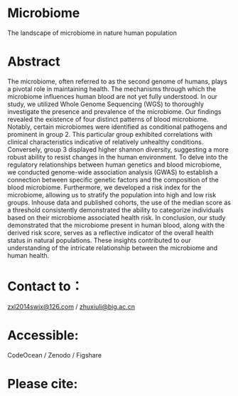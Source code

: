 # Microbiome
The landscape of microbiome in nature human population

# Abstract
The microbiome, often referred to as the second genome of humans, plays a pivotal role in maintaining health. The mechanisms through which the microbiome influences human blood are not yet fully understood. In our study, we utilized Whole Genome Sequencing (WGS) to thoroughly investigate the presence and prevalence of the microbiome. Our findings revealed the existence of four distinct patterns of blood microbiome. Notably, certain microbiomes were identified as conditional pathogens and prominent in group 2. This particular group exhibited correlations with clinical characteristics indicative of relatively unhealthy conditions. Conversely, group 3 displayed higher shannon diversity, suggesting a more robust ability to resist changes in the human environment. To delve into the regulatory relationships between human genetics and blood microbiome, we conducted genome-wide association analysis (GWAS) to establish a connection between specific genetic factors and the composition of the blood microbiome. Furthermore, we developed a risk index for the microbiome, allowing us to stratify the population into high and low risk groups. Inhouse data and published cohorts, the use of the median score as a threshold consistently demonstrated the ability to categorize individuals based on their microbiome associated health risk. In conclusion, our study demonstrated that the microbiome present in human blood, along with the derived risk score, serves as a reflective indicator of the overall health status in natural populations. These insights contributed to our understanding of the intricate relationship between the microbiome and human health.

# Contact to：
zxl2014swjx@126.com / zhuxiuli@big.ac.cn

# Accessible:
CodeOcean / Zenodo / Figshare

# Please cite:
